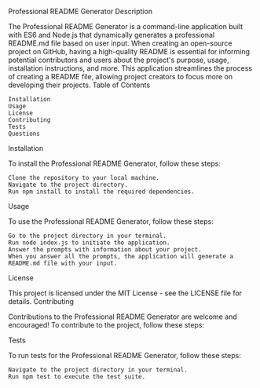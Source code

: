 Professional README Generator
Description

The Professional README Generator is a command-line application built with ES6 and Node.js that dynamically generates a professional README.md file based on user input. When creating an open-source project on GitHub, having a high-quality README is essential for informing potential contributors and users about the project's purpose, usage, installation instructions, and more. This application streamlines the process of creating a README file, allowing project creators to focus more on developing their projects.
Table of Contents

    Installation
    Usage
    License
    Contributing
    Tests
    Questions

Installation

To install the Professional README Generator, follow these steps:

    Clone the repository to your local machine.
    Navigate to the project directory.
    Run npm install to install the required dependencies.

Usage

To use the Professional README Generator, follow these steps:

    Go to the project directory in your terminal.
    Run node index.js to initiate the application.
    Answer the prompts with information about your project.
    When you answer all the prompts, the application will generate a README.md file with your input.

License

This project is licensed under the MIT License - see the LICENSE file for details.
Contributing

Contributions to the Professional README Generator are welcome and encouraged! To contribute to the project, follow these steps:

  
Tests

To run tests for the Professional README Generator, follow these steps:

    Navigate to the project directory in your terminal.
    Run npm test to execute the test suite.
